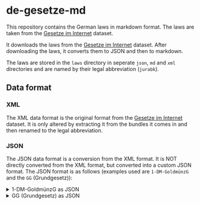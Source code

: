 # de-gesetze-md

This repository contains the German laws in markdown format. The laws are taken from the [Gesetze im Internet](https://www.gesetze-im-internet.de) dataset.

It downloads the laws from the [Gesetze im Internet](https://www.gesetze-im-internet.de) dataset. After downloading the laws, it converts them to JSON and then to markdown.

The laws are stored in the `laws` directory in seperate `json`, `md` and `xml` directories and are named by their legal abbreviation (`jurabk`).

## Data format

### XML
The XML data format is the original format from the [Gesetze im Internet](https://www.gesetze-im-internet.de) dataset. It is only altered by extracting it from the bundles it comes in and then renamed to the legal abbreviation.

### JSON
The JSON data format is a conversion from the XML format. It is NOT directly converted from the XML format, but converted into a custom JSON format. The JSON format is as follows (examples used are `1-DM-GoldmünzG` and the `GG` (Grundgesetz)):

<details>
<summary>1-DM-GoldmünzG as JSON</summary>

```json
{
    "metadata": {
        "title": "Gesetz über die Ausprägung einer 1-DM-Goldmünze\nund die Errichtung der Stiftung \"Geld und Währung\"",
        "shortTitle": "1-DM-GoldmünzG",
        "date": "2000-12-27"
    },
    "law": [
        {
            "type": "section",
            "title": {
                "kennung": "§ 1",
                "title": "Ausgabe durch die Deutsche Bundesbank"
            },
            "content": [
                "Die Deutsche Bundesbank wird ermächtigt, zum Gedenken an die Deutsche Mark im eigenen Namen im Jahre 2001 eine Münze in Gold über 1 Deutsche Mark (1-DM-Goldmünze) mit einer Auflage von bis zu einer Million Stück herauszugeben."
            ]
        }
    ]
}
```
</details>
<details>
<summary>GG (Grundgesetz) as JSON</summary>

```json
{
    "metadata": {
        "title": "Grundgesetz für die Bundesrepublik Deutschland",
        "shortTitle": "GG",
        "date": "1949-05-23"
    },
    "law": [
        {
            "type": "section",
            "title": {
                "kennung": "Art 1",
                "title": ""
            },
            "content": [
                "(1) Die Würde des Menschen ist unantastbar. Sie zu achten und zu schützen ist Verpflichtung aller staatlichen Gewalt.",
                "(2) Das Deutsche Volk bekennt sich darum zu unverletzlichen und unveräußerlichen Menschenrechten als Grundlage jeder menschlichen Gemeinschaft, des Friedens und der Gerechtigkeit in der Welt.",
                "(3) Die nachfolgenden Grundrechte binden Gesetzgebung, vollziehende Gewalt und Rechtsprechung als unmittelbar geltendes Recht."
            ]
        }
    ]
}
```
</details>